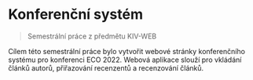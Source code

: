# Konferenční systém
> Semestrální práce z předmětu KIV-WEB  

Cílem této semestrální práce bylo vytvořit webové stránky konferenčního systému pro konferenci ECO 2022. Webová aplikace slouží pro vkládání článků autorů, přiřazování recenzentů a recenzování článků.
